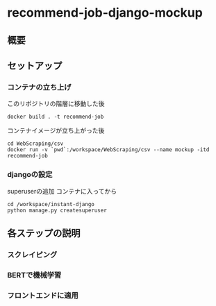 # recommend-job-django-mockup

## 概要


## セットアップ
### コンテナの立ち上げ
このリポジトリの階層に移動した後
```
docker build . -t recommend-job
```


コンテナイメージが立ち上がった後
```
cd WebScraping/csv
docker run -v `pwd`:/workspace/WebScraping/csv --name mockup -itd recommend-job
```
### djangoの設定
superuserの追加
コンテナに入ってから
```
cd /workspace/instant-django
python manage.py createsuperuser
```
## 各ステップの説明
### スクレイピング

### BERTで機械学習

### フロントエンドに適用 

